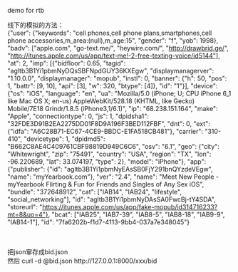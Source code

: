 demo for rtb

线下的模拟的方法：
<br/>{"user": {"keywords": "cell phones,cell phone plans,smartphones,cell phone accessories,m_area:(null),m_age:15", "gender": "f", "yob": 1998}, "badv": ["apple.com", "go-text.me/", "heywire.com/", "http://drawbrid.ge/", "http://itunes.apple.com/us/app/text-me!-2-free-texting-voice/id5144"], "at": 2, "imp": [{"bidfloor": 0.65, "tagid": "agltb3B1Yi1pbmNyDQsSBFNpdGUY36KXEgw", "displaymanagerver": "1.10.0.0", "displaymanager": "mopub", "instl": 0, "banner": {"h": 50, "pos": 1, "battr": [9, 10], "api": [3], "w": 320, "btype": [4]}, "id": "1"}], "device": {"os": "iOS", "language": "en", "ua": "Mozilla/5.0 (iPhone; U; CPU iPhone 6_1 like Mac OS X; en-us) AppleWebKit/528.18 (KHTML, like Gecko) Mobile/7E18 Grindr/1.8.5 (iPhone3,1/6.1)", "ip": "68.238.151.164", "make": "Apple", "connectiontype": 0, "js": 1, "dpidsha1": "32FDE3D91B2EA2275DD01F8D9A196F3BED112FBF", "dnt": 0, "ext": {"idfa": "A6C28B71-EC67-4CE9-BBDC-E1FA518CB481"}, "carrier": "310-410", "devicetype": 1, "dpidmd5": "B662C8AE4C409761CBF98819D949C6C6", "osv": "6.1", "geo": {"city": "Whitewright", "zip": "75491", "country": "USA", "region": "TX", "lon": -96.220689, "lat": 33.074197, "type": 2}, "model": "iPhone"}, "app": {"publisher": {"id": "agltb3B1Yi1pbmNyEAsSB0FjY291bnQYzdeVEgw", "name": "myYearbook.com"}, "ver": "2.4", "name": "Meet New People - myYearbook Flirting & Fun for Friends and Singles of Any Sex iOS", "bundle": "372648912", "cat": ["IAB14", "IAB24", "lifestyle", "social_networking"], "id": "agltb3B1Yi1pbmNyDAsSA0FwcBj-tY4SDA", "storeurl": "https://itunes.apple.com/us/app/fake-mopub/id314716233?mt=8&uo=4"}, "bcat": ["IAB25", "IAB7-39", "IAB8-5", "IAB8-18", "IAB9-9", "IAB14-1"], "id": "7fa6202b-f1d7-4113-9bb4-037a7e348045"}

<br/>
<br/>把json窜存成bid.json
<br/>然后 curl -d @bid.json http://127.0.0.1:8000/xxx/bid